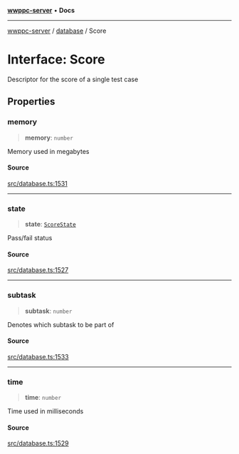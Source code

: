 [**wwppc-server**](../../README.md) • **Docs**

***

[wwppc-server](../../modules.md) / [database](../README.md) / Score

# Interface: Score

Descriptor for the score of a single test case

## Properties

### memory

> **memory**: `number`

Memory used in megabytes

#### Source

[src/database.ts:1531](https://github.com/WWPPC/WWPPC/blob/584aa62fb3ebbd25c8ff645874f2b4225415492a/wwppc-server/src/database.ts#L1531)

***

### state

> **state**: [`ScoreState`](../enumerations/ScoreState.md)

Pass/fail status

#### Source

[src/database.ts:1527](https://github.com/WWPPC/WWPPC/blob/584aa62fb3ebbd25c8ff645874f2b4225415492a/wwppc-server/src/database.ts#L1527)

***

### subtask

> **subtask**: `number`

Denotes which subtask to be part of

#### Source

[src/database.ts:1533](https://github.com/WWPPC/WWPPC/blob/584aa62fb3ebbd25c8ff645874f2b4225415492a/wwppc-server/src/database.ts#L1533)

***

### time

> **time**: `number`

Time used in milliseconds

#### Source

[src/database.ts:1529](https://github.com/WWPPC/WWPPC/blob/584aa62fb3ebbd25c8ff645874f2b4225415492a/wwppc-server/src/database.ts#L1529)
